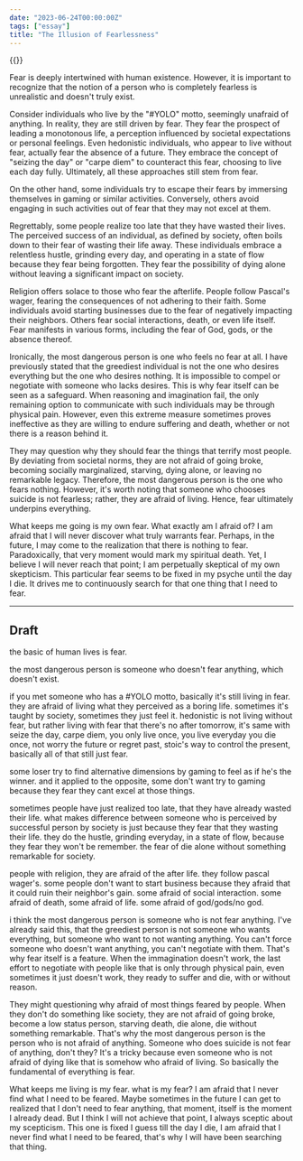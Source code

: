 ```yaml
---
date: "2023-06-24T00:00:00Z"
tags: ["essay"]
title: "The Illusion of Fearlessness"
---
```


{{<youtube id="aGCdLKXNF3w">}}

Fear is deeply intertwined with human existence. However, it is important to recognize that the notion of a person who is completely fearless is unrealistic and doesn't truly exist.

Consider individuals who live by the "#YOLO" motto, seemingly unafraid of anything. In reality, they are still driven by fear. They fear the prospect of leading a monotonous life, a perception influenced by societal expectations or personal feelings. Even hedonistic individuals, who appear to live without fear, actually fear the absence of a future. They embrace the concept of "seizing the day" or "carpe diem" to counteract this fear, choosing to live each day fully. Ultimately, all these approaches still stem from fear.

On the other hand, some individuals try to escape their fears by immersing themselves in gaming or similar activities. Conversely, others avoid engaging in such activities out of fear that they may not excel at them.

Regrettably, some people realize too late that they have wasted their lives. The perceived success of an individual, as defined by society, often boils down to their fear of wasting their life away. These individuals embrace a relentless hustle, grinding every day, and operating in a state of flow because they fear being forgotten. They fear the possibility of dying alone without leaving a significant impact on society.

Religion offers solace to those who fear the afterlife. People follow Pascal's wager, fearing the consequences of not adhering to their faith. Some individuals avoid starting businesses due to the fear of negatively impacting their neighbors. Others fear social interactions, death, or even life itself. Fear manifests in various forms, including the fear of God, gods, or the absence thereof.

Ironically, the most dangerous person is one who feels no fear at all. I have previously stated that the greediest individual is not the one who desires everything but the one who desires nothing. It is impossible to compel or negotiate with someone who lacks desires. This is why fear itself can be seen as a safeguard. When reasoning and imagination fail, the only remaining option to communicate with such individuals may be through physical pain. However, even this extreme measure sometimes proves ineffective as they are willing to endure suffering and death, whether or not there is a reason behind it.

They may question why they should fear the things that terrify most people. By deviating from societal norms, they are not afraid of going broke, becoming socially marginalized, starving, dying alone, or leaving no remarkable legacy. Therefore, the most dangerous person is the one who fears nothing. However, it's worth noting that someone who chooses suicide is not fearless; rather, they are afraid of living. Hence, fear ultimately underpins everything.

What keeps me going is my own fear. What exactly am I afraid of? I am afraid that I will never discover what truly warrants fear. Perhaps, in the future, I may come to the realization that there is nothing to fear. Paradoxically, that very moment would mark my spiritual death. Yet, I believe I will never reach that point; I am perpetually skeptical of my own skepticism. This particular fear seems to be fixed in my psyche until the day I die. It drives me to continuously search for that one thing that I need to fear.

---

## Draft

the basic of human lives is fear. 

the most dangerous person is someone who doesn't fear anything, which doesn't exist.

if you met someone who has a #YOLO motto, basically it's still living in fear.
they are afraid of living what they perceived as a boring life. sometimes it's taught by society, sometimes they just feel it. 
hedonistic is not living without fear, but rather living with fear that there's no after tomorrow, it's same with seize the day, 
carpe diem, you only live once, you live everyday you die once, not worry the future or regret past, stoic's way to control the present, basically all of that still just fear. 

some loser try to find alternative dimensions by gaming to feel as if he's the winner. and it applied to the opposite, some don't want try to gaming because they fear they cant excel at those things. 

sometimes people have just realized too late, that they have already wasted their life. what makes difference between someone who is perceived by successful person by society is just because they fear that they wasting their life. they do the hustle, grinding everyday, in a state of flow, because they fear they won't be remember. the fear of die alone without something remarkable for society. 

people with religion, they are afraid of the after life. they follow pascal wager's. some people don't want to start business because they afraid that it could ruin their neighbor's gain. some afraid of social interaction. some afraid of death, some afraid of life. some afraid of god/gods/no god.

i think the most dangerous person is someone who is not fear anything. I've already said this, that the greediest person is not someone who wants everything, but someone who want to not wanting anything. You can't force someone who doesn't want anything, you can't negotiate with them. That's why fear itself is a feature. When the immagination doesn't work, the last effort to negotiate with people like that is only through physical pain, even sometimes it just doesn't work, they ready to suffer and die, with or without reason. 

They might questioning why afraid of most things feared by people. When they don't do something like society, they are not afraid of going broke, become a low status person, starving death, die alone, die without something remarkable. That's why the most dangerous person is the person who is not afraid of anything. Someone who does suicide is not fear of anything, don't they? It's a tricky because even someone who is not afraid of dying like that is somehow who afraid of living. So basically the fundamental of everything is fear. 

What keeps me living is my fear. what is my fear? I am afraid that I never find what I need to be feared. Maybe sometimes in the future I can get to realized that I don't need to fear anything, that moment, itself is the moment I already dead. But I think I will not achieve that point, I always sceptic about my scepticism. This one is fixed I guess till the day I die, I am afraid that I never find what I need to be feared, that's why I will have been searching that thing. 